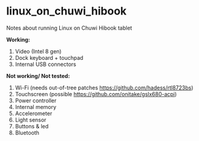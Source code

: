 # linux_on_chuwi_hibook
Notes about running Linux on Chuwi Hibook tablet

**Working:**

1. Video (Intel 8 gen)
2. Dock keyboard + touchpad
3. Internal USB connectors


**Not working/ Not tested:**

1. Wi-Fi (needs out-of-tree patches https://github.com/hadess/rtl8723bs)
2. Touchscreen (possible https://github.com/onitake/gslx680-acpi)
3. Power controller
4. Internal memory
5. Accelerometer
6. Light sensor
7. Buttons & led
8. Bluetooth
